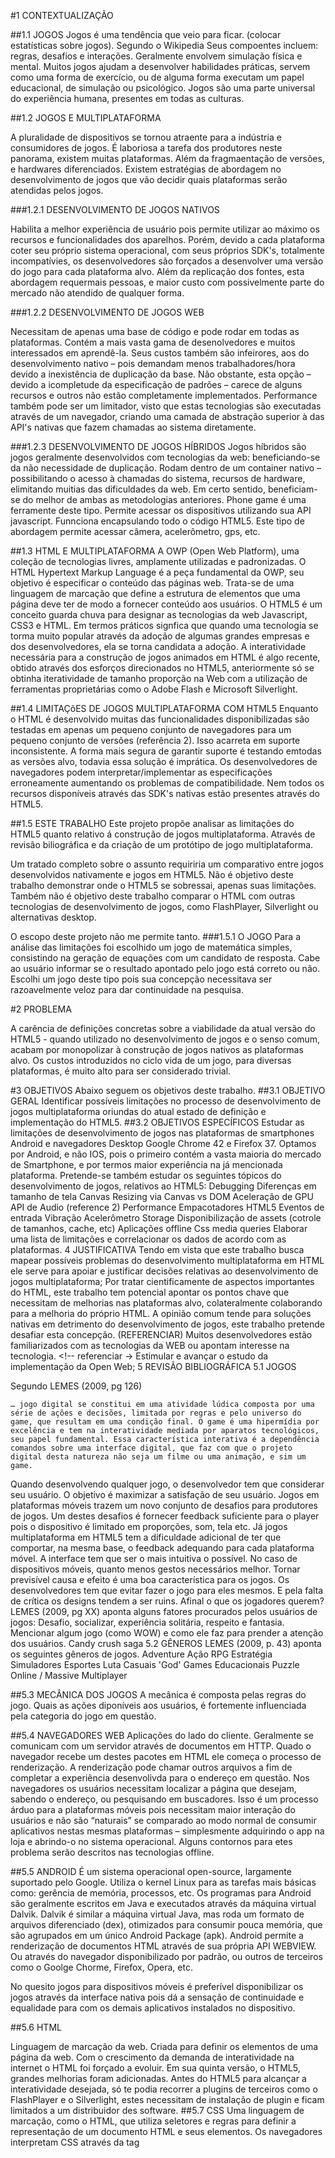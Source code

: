 #1  CONTEXTUALIZAÇÃO

##1.1  JOGOS
Jogos é uma tendência que veio para ficar. (colocar estatísticas sobre jogos).
Segundo o Wikipedia
Seus compoentes incluem: regras, desafios e interações. Geralmente envolvem simulação física e mental. Muitos jogos ajudam a desenvolver habilidades práticas, servem como uma forma de exercício, ou de alguma forma executam um papel educacional, de simulação ou psicológico. Jogos são uma parte universal do experiência humana, presentes em todas as culturas.


##1.2  JOGOS E MULTIPLATAFORMA

A pluralidade de dispositivos se tornou atraente para a indústria e consumidores de jogos.
É laboriosa a tarefa dos produtores neste panorama, existem muitas plataformas. Além da fragmaentação de versões, e hardwares diferenciados.
Existem estratégias de abordagem no desenvolvimento de jogos que vão decidir quais plataformas serão atendidas pelos jogos.

###1.2.1  DESENVOLVIMENTO DE JOGOS NATIVOS

Habilita a melhor experiência de usuário pois permite utilizar ao máximo os recursos e funcionalidades dos aparelhos. Porém, devido a cada plataforma coter seu próprio sistema operacional, com seus próprios SDK's, totalmente incompatívies, os desenvolvedores são forçados a desenvolver uma versão do jogo para cada plataforma alvo. Além da replicação dos fontes, esta abordagem requermais pessoas, e maior custo com possivelmente parte do mercado não atendido de qualquer forma.

###1.2.2  DESENVOLVIMENTO DE JOGOS WEB

Necessitam de apenas uma base de código e pode rodar em todas as plataformas.
Contém a mais vasta gama de desenolvedores e muitos interessados em aprendê-la. Seus custos também são infeirores, aos do desenvolvimento nativo – pois demandam menos trabalhadores/hora devido a inexistência de duplicação da base.
Não obstante, esta opção – devido a icompletude da especificação de padrões – carece de alguns recursos e outros não estão completamente implementados. Performance também pode ser um limitador, visto que estas tecnologias são executadas através de um navegador, criando uma camada de abstração superior à das API's nativas que fazem chamadas ao sistema diretamente.

###1.2.3  DESENVOLVIMENTO DE JOGOS HÍBRIDOS
Jogos híbridos são jogos geralmente desenvolvidos com tecnologias da web: beneficiando-se da não necessidade de duplicação. Rodam dentro de um container nativo – possibilitando o acesso à chamadas do sistema, recursos de hardware, elimitando muitias das  dificuldades da web.
Em certo sentido, beneficiam-se do melhor de ambas as metodologias anteriores.
Phone game é uma ferramente deste tipo. Permite acessar os dispositivos utilizando sua API javascript. Funnciona encapsulando todo o código HTML5. Este tipo de abordagem permite acessar câmera, acelerômetro, gps, etc.

##1.3  HTML E MULTIPLATAFORMA
A OWP (Open Web Platform), uma coleção de tecnologias livres, amplamente utilizadas e padronizadas.  O HTML Hypertext Markup Language é a peça fundamental da OWP, seu objetivo é especificar o conteúdo das páginas web. Trata-se de uma linguagem de marcação que define a estrutura de elementos que uma página deve ter de modo a fornecer conteúdo aos usuários. 
O HTML5 é um conceito guarda chuva para designar as tecnologias da web Javascript, CSS3 e HTML. Em termos práticos signfica que quando uma tecnologia se torma muito popular através da adoção de algumas grandes empresas e dos desenvolvedores, ela se torna candidata a adoção.
A interatividade necessária para a construção de jogos animados em HTML é algo recente, obtido através dos esforços direcionados no HTML5, anteriormente só se obtinha iteratividade de tamanho proporção na Web com a utilização de ferramentas proprietárias como o Adobe Flash e Microsoft Silverlight.

##1.4  LIMITAÇõES DE JOGOS MULTIPLATAFORMA COM HTML5
Enquanto o HTML é desenvolvido muitas das funcionalidades disponibilizadas são testadas em apenas um pequeno conjunto de navegadores para um pequeno conjunto de versões (referência 2). Isso acarreta em suporte inconsistente.  A forma mais segura de garantir suporte é testando emtodas as versões alvo, todavia essa solução é imprática.
Os desenvolvedores de navegadores podem interpretar/implementar as especificações erroneamente aumentando os problemas de compatibilidade.
Nem todos os recursos disponíveis através das SDK's nativas estão presentes através do HTML5.

##1.5  ESTE TRABALHO
Este projeto propõe analisar as limitações do HTML5 quanto relativo á construção de jogos multiplataforma. Através de revisão biliográfica e  da criação de um protótipo de jogo multiplataforma.

Um tratado completo sobre o assunto requiriria um comparativo entre jogos desenvolvidos nativamente e jogos em HTML5.
Não é objetivo deste trabalho demonstrar onde o HTML5 se sobressai, apenas suas limitações.
Também não é objetivo deste trabalho comparar o HTML com outras tecnologias de desenvolvimento de jogos, como FlashPlayer, Silverlight ou alternativas desktop.

O escopo deste projeto não me permite tanto.
###1.5.1  O JOGO
Para a análise das limitações foi escolhido um jogo de matemática simples, consistindo na geração de equações com um candidato de resposta. Cabe ao usuário informar se o resultado apontado pelo jogo está correto ou não. Escolhi um jogo deste tipo pois sua concepção necessitava ser razoavelmente veloz para dar continuidade na pesquisa.

#2  PROBLEMA

A carência de definições concretas sobre a viabilidade da atual versão do HTML5 - quando utilizado no desenvolvimento de jogos e o senso comum, acabam por monopolizar à construção de jogos nativos as plataformas alvo.
Os custos introduzidos no ciclo vida de um jogo, para diversas plataformas, é muito alto para ser considerado trivial.

#3  OBJETIVOS
Abaixo seguem os objetivos deste trabalho.
##3.1  OBJETIVO GERAL
Identificar possíveis limitações no processo de desenvolvimento de jogos multiplataforma oriundas do atual estado de definição e implementação do HTML5.
##3.2  OBJETIVOS ESPECÍFICOS
Estudar as limitações de desenvolvimento de jogos nas plataformas de smartphones Android e navegadores Desktop Google Chrome 42 e Firefox 37. Optamos por Android, e não IOS, pois o primeiro contém a vasta maioria do mercado de Smartphone, e por termos maior experiência na já mencionada plataforma.
    Pretende-se também estudar os seguintes tópicos do desenvolvimento de jogos, relativos ao HTML5:
    Debugging
    Diferenças em tamanho de tela
    Canvas
     Resizing via Canvas vs DOM
     Aceleração de GPU
     API de Audio (reference 2)
    Performance
    Empacotadores HTML5
    Eventos de entrada
    Vibração
    Acelerômetro
    Storage
    Disponibilização de assets (cotrole de tamanhos, cache, etc)
    Aplicações offline
    Css media queries
Elaborar uma lista de limitações e correlacionar os dados de acordo com as plataformas.
 4  JUSTIFICATIVA
Tendo em vista que este trabalho busca mapear possíveis problemas do desenvolvimento multiplataforma em HTML ele serve para apoiar e justificar decisões relativas ao desenvolvimento de jogos multiplataforma;
Por tratar cientificamente de aspectos importantes do HTML, este trabalho tem potencial apontar os pontos chave que necessitam de melhorias nas plataformas alvo, colateralmente colaborando para a melhoria do próprio HTML.
A opinião comum tende para soluções nativas em detrimento do desenvolvimento de jogos, este trabalho pretende desafiar esta concepção. (REFERENCIAR)
Muitos desenvolvedores estão familiarizados com as tecnologias da WEB ou apontam interesse na tecnologia. <!-- referenciar →
Estimular e avançar o estudo da implementação da  Open Web;
 5  REVISÃO BIBLIOGRÁFICA
 5.1  JOGOS

Segundo LEMES (2009, pg 126) 

    … jogo digital se constitui em uma atividade lúdica composta por uma série de ações e decisões, limitada por regras e pelo universo do game, que resultam em uma condição final. O game é uma hipermídia por excelência e tem na interatividade mediada por aparatos tecnológicos, seu papel fundamental. Essa característica interativa é a dependência comandos sobre uma interface digital, que faz com que o projeto digital desta natureza não seja um filme ou uma animação, e sim um game.

Quando desenvolvendo qualquer jogo, o desenvolvedor tem que considerar seu usuário. O objetivo é maximizar a satisfação de seu usuário.  Jogos em plataformas móveis trazem um novo conjunto de desafios para produtores de jogos. Um destes desafios é fornecer feedback suficiente para o player pois o dispositivo é limitado em proporções, som, tela etc. Já jogos multiplataforma em HTML5 tem a dificuldade adicional de ter que comportar, na mesma base, o feedback adequando para cada plataforma móvel.
A interface tem que ser o mais intuitiva o possível. No caso de dispositivos móveis, quanto menos gestos necessários melhor.
Tornar previsível causa e efeito é uma boa característica para os jogos.
Os desenvolvedores tem que evitar fazer o jogo para eles mesmos. E pela falta de crítica os designs tendem a ser ruins. Afinal o que os jogadores querem? LEMES (2009, pg XX) aponta alguns fatores procurados pelos usuários de jogos: Desafio, socializar, experiência solitária, respeito e fantasia.
Mencionar algum jogo (como WOW) e como ele faz para prender a atenção dos usuários.
Candy crush saga
 5.2  GÊNEROS
LEMES (2009, p. 43)  aponta os seguintes gêneros de jogos.
Adventure
Ação
RPG
Estratégia
Simuladores
Esportes
Luta
Casuais
'God' Games
Educacionais
Puzzle
Online / Massive Multiplayer

##5.3  MECÂNICA DOS JOGOS
A mecânica é composta pelas regras do jogo. Quais as ações diponíveis aos usuários, é fortemente influenciada pela categoria do jogo em questão.

##5.4  NAVEGADORES WEB
Aplicações do lado do cliente. Geralmente se comunicam com um servidor através de documentos em HTTP. Quado o navegador recebe um destes pacotes em HTML ele começa o processo de renderização. A renderização pode chamar outros arquivos a fim de completar a experiência desenvolivda para o endereço em questão.
Nos navegadores os usuários necessitam localizar a página que desejam, sabendo o endereço, ou pesquisando em buscadores. Isso é um processo árduo para a plataformas móveis pois necessitam maior interação do usuários e não são “naturais” se comparado ao modo normal de consumir aplicativos nestas mesmas plataformas – simplesmente adquirindo o app na loja e abrindo-o no sistema operacional. Alguns contornos para etes problema serão descritos nas tecnologias offline.

##5.5  ANDROID
É um sistema operacional open-source, largamente suportado pelo Google. Utiliza o kernel Linux para as tarefas mais básicas como: gerência de memória, processos, etc. Os programas para Android são geralmente escritos em Java e executados através da máquina virtual Dalvik.
Dalvik é similar a máquina virtual Java, mas roda um formato de arquivos diferenciado (dex), otimizados para consumir pouca memória, que são agrupados em um único Android Package (apk).
 Android permite a renderização de documentos HTML através de sua própria API WEBVIEW. Ou através do navegador disponibilizado por padrão, ou outros de terceiros como o Goolge Chorme, Firefox, Opera, etc.

No quesito jogos para dispositivos móveis é preferível disponibilizar os jogos através da interface nativa pois dá a sensação de continuidade e equalidade para com os demais aplicativos instalados no dispositivo.

##5.6  HTML

Linguagem de marcação da web. Criada para definir os elementos de uma página da web. Com o crescimento da demanda de interatividade na internet o HTML foi forçado a evoluir. Em sua quinta versão, o HTML5, grandes melhorias foram adicionadas. Antes do HTML5 para alcançar a interatividade desejada, só te podia recorrer a plugins de terceiros como o FlashPlayer e o Silverlight, estes necessitam de instalação de plugin e ficam limitados a um distribuidor des software.
##5.7  CSS
Uma linguagem de marcação, como o HTML,  que utiliza seletores e regras para definir a representação de um documento HTML e seus elementos.
Os navegadores interpretam CSS através da tag <style>.
Sua última versão, o CCS3, introduziu várias funcionalidades multiplataforma como media-queries que possibilitam regras para tamanhos de tela e Transformções 3D.ojjkk
Muitos navegadores também suportam aceleração de GPU (Graphis Process Unit) para elementos que tenham transformações 3d.
Flow de documento, ordem e posição em que os elementos tem que aparecer na página. Modelo de caixa o que encapsula o conteúdo em um elementos.

## 5.8  JAVASCRIPT
Todo o navegador atual contém um interpretador de javascript tornando-o portável.
Emacscript criado pela Netscape se tornou tão popular que foi abraçada pela W3C
Atualmente a linguagem de programação mais popular do mundo.
Javascript 6 trás conceitos de orientação à objetos.
Existem vários transpiladores para javacript que permitem a utilização de linguagens que evoluem mais rapidamente.
Na versão estável atual 5.1, é  uma linguagem que falha ao impressionar. Especialmente quando comparada com linguagens mais maduras como C++. O objetivo inicial do javascript nunca for para ser utilizada em projetos de grande escala.
Desenvolvedores superutilizam seus acerrtos.
Existem músitas ferramentas de desenvolvimento designadas para alivar as falhas do javascirpt como transpiladores.
Seu ciclo de desenvolvimento é demorado pois necessita da aprovação de muitas partes.
Tipicamente javascript é criado separadamente do html, através da tag <script>. Quando os navegadores encontram essa tag eles fazem a requisição para o servidor para intejetar o código no documento. Isso pode ser problemático para projetos que incluam vários scripts.

Javascript se tornou portável e isso é um componente chave no desenvolvimento de jogos.

##5.9  ALTERNATIVAS AO JAVASCRIPT
Abaixo segem algumas tecnologias que servem de alternativa ao Javascript.
###5.9.1  TYPESCRIPT
Conhecido como uma versão extendida do Javascript que compila para javascript normal. Isso significa que os desenvolvedores podem continuar escrevendo Javascript normalmente. Typescript oferece classes, interfaces e módulos. 
###5.9.2  DART
Goolge. DartVM é uma máquina virtual que está embebido no google-chrome. Significante melhorias em perfomance quando comparado ao Javascript. Existe o dart2js que compila código em dart para javascript.

##5.10  DOCUMENT OBJECT MODEL (DOM)
É uma plataforma e interface agnóstica a linguagem que permite os programas e scripts dinamicamente acessar e atualizar o conteúdo, estrutura e estilo de docuemntos. Pode ser novamente processado e o resultado aparecer na tela. O navegador cria um DOM quando ele processa os elementos e tags encontrados em um documento HTML.Gmail é uma aplicação de única página (single-page) que se baseia fortemente no DOM para gerar conteúdo dinâmico e interativo oferecido pelo DOM.

##5.11  CANVAS

A nova tag <canvas> define um layer gráfico em documentos HTML que pode ser desenhado através de Javascript.
Permite desenhar diagramas, gráficos e animações [7]. É baseado em bitmap.
O suporte ainda é escasso.
Muitas vezes lento. Algumas soluções tentam arrumar isso através da utilização de GPU.
Apache Cordovautliza o FastCanvas.

CocoonJS é uma aplicativo híbrido que preenche a fraca implementação de OPENGL nos dispositivos móveis possibilitando se desenvolver em WEBGL.
##5.12  WEBGL
Baseado no OpenGL
Web GL não foi utilizada no trabalho apesar de ser de grande relevância no processo de jogos pois ainda não está completamente especificada e a diciculdade e escopo do projeto aumentariam muito se tivessem de incluir um jogos 3D.
Versão da especificação atual?
##5.13  VIDEO
##5.14  AUDIO
Audio é um componente vital para oferecer grande satisfação aos usuários de jogos. Provê feedback e imerge o usuário. Efeitos de som e música podem servir como mecanismo. Jogadores tem baixa tolerância a volume, deve ser utilizado com cautela.
###5.14.1  TAG AUDIO
A tag <audio> define um som dentro de um docuemento html. Quando o o elemento é renderizado pelos navegadores, ele carrega o conteúdo que pode ser reproduzido pelo player de audio do navegador. Existem múitas discrepâncias entre os formados aceitaveis pelos navegadores. È um tanto limitada quanto comparada ao aúdio de múltiplos canais disponibilizados por SDKs nativas.
###5.14.2  API DE AUDIO
É uma interface de audio experimental para Javascript. Provê maior flexibilidade na manipulação de audio. Essa tecnologia é muito mais nova do que a tag audio.
FORMATOS DE ÁUDIO
##5.15  CAMERA
##5.16  ENTRADA DE COMANDOS
Na construção da grande maioria dos jogos é muitas vezes imprescindível alta flexibilidade na gestão de entrada de dados. Este fator muito se amplia na criação de jogos multiplataforma, seja através de teclado, tela sensível ou sensor de movimentos, o importante é oferecer a melhor experiência possível por plataforma. O HTML5 trata todos estes casos abstratamente na forma de eventos, os quais podem ser escutados através de listeners. Os eventos básicos são: keydown (tecla baixa), keyup (tecla solta) e keypress (tecla pressionada).

Para detectar suporte aos mais variados recursos do HTML5 no browser do cliente existem duas possibilidades. Pode-se implementar testes para cada funcionalidade utilizada abordando os detalhes de implementação de cada uma ou então fazer uso de alguma biblioteca especializada neste processo, o Modernizr é uma opção open-source deste tipo de biblioteca, este gera uma lista de booleanos sobre grande variedade dos recursos HTML5, dentre estes, geolocalização, canvas, áudio, vídeo e local storage.
##5.17  CACHE
Applicações offline.
Algumas tecnologias desta classe são:
##5.18  OFFLINE E ARMAZENAMENTO
###5.18.1  LOCAL STORAGe
Também conhecido como WebStorage na especificação do HTML5. Provê uma forma de armazenar os dados como chave-valor dentro do navegador. Os dados são persistido mesmo que o navegador seja fechado.
###5.18.2  WEB SQL
Simplesmente um banco de dados SQLite embebido no navegador. Permite tabelas relacionais. O tamanho padrão do banco de dados é 5Mbytes e pode ser extendido pelo usuário.

##5.19  RECURSOS NATIVOS ATUALMENTE INDISPONíVEIS PARA O HTML5
- Suporte à câmera;
- Suporte à calendário;
##5.20  DEBUG
###5.20.1  WEINRE
Debugger remoto depreciado.
 5.21  TECNOLOGIAS POLYFILL
Acarretando assim, que muitos browsers não implementam algumas funcionalidades, completa ou parcialmente especificadas, daí surge a necessidade dos polyfills (tecnologias de preenchimento de lacunas) para implementar estas camadas.

Uma das soluções mais promissoras polyfill é o PhoneGap ou Apache Cordova, esta ferramenta é open-source e possibilita utilizar de inúmeros recursos de hardware da grande maioria das produtoras de dispositivos móveis.
##5.22  FERRAMENTAS
###5.22.1  NODEJS
Permite rodar Javascript fora do browser. Utiliza um modelo dirigido à eventos sem bloqueio, tornando-o rápido e eficiente.
###5.22.2  SISTEMAS DE BUILDING
Aquivos javascript são requisitados do servidor assincronamente. Isso pode levar a tempos de requição pouco desejáveis. Uma saída seria escrever o código em apenas um arquivo mais isso leva a gerência de código bagunçada. A saída mais comum entre desenvolvedores é utiliza ruma ferramenta que junta todos os arquivos e disponibiliza apenas um para o usuário.
###5.22.3  GRUNT
Aplica as modificações separadamente em cada arquivo.
###5.22.4  GULP
Utiliza o conceito de streams para aplicar todas as modificações sobre um arquivo de uma vez só.
Minify, obfuscation
###5.22.5  SOURCE MAPS
Para encontrar os arquivos minificados a fim de ajudar o desenvolvedor a debugar a aplicação.
###5.22.6  MINIFY
Remover caracteres desnecessários do javascript como espaços vazios, diminuindo o tamanho dos nomes, fazendo o tempo de loading diminuir.
###5.22.7  GERENCIADORES DE PACOTES
###5.22.8  BOWER
Package manager para a web
###5.22.9  NPM
Package manager para o NODE
##5.23  DISPONIBILIZAÇÂO DA APLICAÇÂO
Links com manifestos

###5.23.1  INSTALAÇÃO
Este método é benéfico pois possibilita ao usuário a mesma experiência ao adquirir uma aplicação normal. Este tipo de aplicação é comummente referido como "híbrido".

####5.23.1.1  CROSSWALK
Crosswalk empacota os fontes juntamente com uma versão do Chromium, a versão open-source do Google-Chrome. Isso faz com que o software se comporte da mesma forma para todas as versões de dispositivos Android.
####5.23.1.2  PHONEGAP

###5.23.2  PHONEGAP CLOUD
Este serviço possibilita que se faça upload de um arquivo compactado contendo os fontes – ou apontando para um repositório no github – que no tempo desta pesquisa não estava funcionando; e se gere o APK para o android nativamente.
###5.24  O JOGO
Devido ao fato deste trabalho explorar as limitações dos jogos em HTML5, optei por evitar a utilização de plugins e ferramentas de terceiros que pudessem ocultar alguma limitação.
Escolhi a simplicidade para não precisar ficar muito tempo aprendendo as coisas em detrimento do refinamento da pesquisa.

A mecânica

O jogo consiste em simplesmente em uma tela que apresenta equações e um possível resultado. Cabe ao jogador decidir se o resultado está certo ou errado. O tempo é um fator levado em consideração, quão mais rápido o jogador acertar se a afirmação está correta ou não, mais pontos ele receberá.

Argumentos à favor da escolha do game:
Tem porfundidade, permite a adição de novos recursos no futuro;
É facilmente traduzível em tamanhos de telas difrentes e tipos de entrada de dados diferentes;


###5.24.1  IMPLEMENTAÇÃO
Não tenho grande experiência com o desenvolvimento de jogos nem com o desenvolvimento em HTML5. Também para não interferir na pesquisa busquei não me distanciar do que é considerado padrão em ferramentas e métodos.
Comecei escrevendo o aplicativo para o Navegador do desktop pois era o que estava mais acessível no momento. Mais tarde descobri que de fato é assim que de desnvolve.

##5.25  FEEDBACK
#6  TRABALHOS SIMILARES
(Referência 2) Faz uma revisão de aspectos do HTML5 através da construção de um jogo. O autor foca muito nos aspectos de criação de jogos e feedback do desenvolvimento. Troca de tecnologias e não especificamente nas limitações conforme o meu trabalho. Em outras palavras seu escopo é mais genérico e não tão preciso quanto este

#7  METODOLOGIA
    
O primeiro passo consiste em definir as plataformas alvo do trabalho; devem ser plataformas mercadologicamente relevantes ao desenvolvimento de jogos, que possibilitem a criação de aplicativos em HTML e que acentuem o antagonismo de características.
Segue-se com a construção de uma lista com os recursos relevantes aos jogos que, empiricamente, sofrem ou são comummente ligados à limitações multiplataforma. Segue-se uma pesquisa para aprofundar teoricamente cada um dos recursos, possivelmente elegendo novos.
Com um baseamento teórico substancial, o próximo passo é a criação do protótipo de um jogo multiplataforma que utilize recursos potencialmente limitados. Para ser considerado pronto, o protótipo deve ser testado, e estar funcional, com adaptações ou não, em cada uma das plataformas alvo definidas.
Com o protótipo concebido, o passo que segue é a enumeração, e descrição das limitações detectadas no processo de desenvolvimento e testes do jogo. Este detalhamento deve responder as seguintes perguntas:

Quais as limitações foram encontradas no jogo?
Em quais plataformas?
Sob quais circunstâncias?
As limitações puderam ser contornadas?
Algum efeito colateral das limitações no jogo?
Qual a categoria do problema: usabilidade, funcionalidade, manutibilidade, portabilidade ou performance? (segundo ISO)


#8  RESULTADOS
Abaixo constam as limitações encontradas durante a pesquisa e concepção do jogo
##8.1  LIMITAÇÕES
1.  VERSÕES
A grande maioria dos dispositivos atualmente no mercado utilizam obsoletas de seus softwares. Isso dificulta o desenvolvimento. Se a tecnologia de tradução para o browser utilizar o a classe Webview do Android - como o Apache cordova faz - as versões mais antigas podem ser penalizadas com problemas de performance ou falta de recursos.

2. OFFLINE

Refresh duplo para ver assets cacheados. Ver: http://buildnewgames.com/game-asset-management/

3. AUDIO
Api de som quebra quando executado diversas vezes.
Os navegadores variam na disponibilização de formatos aceitáveis
Somente um áudio pode ser tocado no Navegador do Android
Não é possível trocar o volume no IOS.  
Alguns navegadores favorecem formatos ogg (vorbis) e outros, como o Safari, favorecem o MP3.
3. VIDEO
Codecs
4. ASSETS

Trafegar muitos assets deixa o sistema lento.

 Contorno
Utilizando páginas de carregamento e/ou cache;

5. UI

É muito custoso desenvolver uma interfaces que pareçam nativas para cada dispositivo sem a utilização de plugins e ferramentas especializadas.
Em termos gerais, trabalhar com proporções é positivo. Não obstante há casos, como o dos botões de certo e errado que a proporções ficam exageradas, nesses casos a utilizada de max-width é uma solução conveniente.   

6. PERFORMANCE

ACELERAÇÂO DE GPU
7. Acelerômetro

8. IMPLEMENTAÇÃO INCONSISTENTE DE APIs

9.  TAMANHO DE TELA
Em alguns casos o tamanho das telas pode ser um fator limitante – como no caso de jogos de estratégia. Jogadores com telas menores podem sair em desvantagem.
9.  CAMERA


Falar sobre câmera.


Limitação
Desktop/Firefox
Desktop/Google Chrome
Smatphone/Android













#9  CONCLUSÕES
Não pude testar todos os métodos e ferramentas e versões à disposição, um trabalho completo demandaria esforços conjuntos de muitos indivíduos ou um período de tempo bem mais extenso. Se uma empresa deseja produzir jogos nativos elas precisarão de vários desenvolvedores. Eu sozinho fui capaz de produzir um jogo em tempo razoável trabalhando apenas com a plataforma web.

Por não utilizar frameworks e bibliotecas estou me distanciando dos casos da vida real.
Só poderemos considerar o HTML como uma jjkkespecificação pronta quando for possível fazer tudo o que se faz nativamente com os dispositivos através de uma API web padronizada.

##9.1  TRABALHOS FUTUROS
EMACSCRIPT 7


#10  CRONOGRAMA
O cronograma foi especificado de acordo com o detalhado na metodologia, suas datas estão especificadas de acordo com dias úteis disponíveis no calendário.
Etapa
Indicador físico
Previsão


Início
Término
1. Pesquisa explanatória sobre o estado da arte das tecnologias e conceitos.
Documento
12/08
30/08
2. Identificar as tecnologias que melhor satisfazem as necessidades do projeto.
Documento
01/09
02/09
3. Análise do jogo
Documento
02/09
17/09
4. Construção de protótipo
Documento, Software
17/09
10/10
5. Construção de versão final
Documento, Software
10/10
30/10
7. Exportação dos binários específicos de plataforma
Software
1/11
2/11
8. Disponibilização da aplicação online
- 
2/11
3/11
9. Levantamento das experiências obtidas como HTML5, e especificidades da implementação do controle de movimento e da interface de usuário.
Documento
4/11
7/11
10. Criação de comparativo de usuabilidade dentre as plataformas
Documento
7/11
15/11
11.  Análise dos resultados e conclusões
Documento
15/11
30/11
Escrita do TCC
Documento
12/08
05/12

#BIBLIOGRAFIA
LEMES, David Oliveira. Games independentes. Pontifícia Universidade Católica de São Paulo 2009.

Referência 3 é uma ótima fonte de explicação de como tecnologias relacionadas ao assunto funcionam.

Referência 2 é uma ótimo trabalho para pegar ideias sobre como escrever as coisas.

Referência 7 is  a good font from feature detection systems.

HTML5: A blessing or a curse
http://www.develop-online.net/tools-and-tech/html5-a-blessing-or-a-curse/0117393

5 common mistakes that html5 developers make
http://www.toptal.com/html5/top-5-mistakes-that-html5-developers-make

#GLOSSÁRIO
API - 

#ANEXOS

 10.1  CONVERSORES PARA HTML5
Além da possibilidade de escrever em HTML, pode-se optar pela alternativa de utilizar-se um conversor de linguagens.

 10.2  METODOLOGIA DE DESENVOLVIMENTO DE SOFTWARE PARA A CONSTRUÇÃO DE GAMES

Como o jogo é um software complexo demanda-se a utilização de metodologias de engenharia de software, dentre os processos de software mais conhecidos academicamente destacamos:

- OpenUP: este é bem detalhado e de característica iterativa e incremental. Gerando assim, um levantamento mais apurado dos riscos, requisitos e outros detalhes do sistema e a criação incremental do sistema, com requisitos maleáveis;
- Cascata: processo antigo, caracteriza-se por ser pouco maleável aos requisitos mapeados posteriormente ao processo de análise;
- Processo ágil - SCRUM: sua utilização é flexível e sendo um método ágil especifica pouca documentação, ou como dizem, somente a documentação necessária, este processo é bem conhecido e aceito na comunidade de desenvolvimento de software. Suas principais características são: divisão do processo de desenvolvimento através uma série de iterações chamadas sprints. Cada sprint consiste tipicamente em duas a quatro semanas. É bem aplicado a projetos que mudam constantemente e que demandam rápidas adaptações;
- Processo ágil – XP: tem muitas características similares ao SCRUM por este também ser um processo ágil. Dentre suas especifidades destaca-se: versões frequentes, pequenos ciclos de desenvolvimento que buscam aumentar a produtividade, introduzem checkpoints onde os clientes podem agregar novas funcionalidades;

 10.3  AMBIENTES PARA DESENVOLVIMENTO HTML5

Na pesquisa efetuada sobre estes frameworks full stack foram identificadas as seguintes tecnologias:
    - segundo (PRADO, 2012) o GWT é um framework essencialmente para o lado do cliente (client side) e dá suporte à comunicação com o servidor através de RPCs Remote Procedure Calls (ou procedimento de chamadas remotas). Ele não é um framework para aplicações clássicas da web, pois deixa a implementação da aplicação web parecida com implementações em desktop. Este é utilizado em muitos produtos de grande porte como o Google Adwords e Google Wallet. Outra característica interessante é que a plataforma opera sobre a licença Apache versão 2;
    - construct 2 -  é um editor na nuvem focado para usuários sem conhecimento prévio em programação orientado a comportamento;
    - PlayCanvas - é uma plataformas para a construção de jogos 3D na nuvem, desenvolvida com foco em performance. Permite a hospedagem, controle de versão e publicação dos aplicativos nela criados, possibilita também a importação de modelos 3D de softwares populares como: Maya, 3ds Max e Blender;
    - o ambiente HTML5 Development Environment (ambiente de desenvolvimento HTML5) da Intel, este fornece uma solução na nuvem, completa para o desenvolvimento em plataforma cruzada, com serviços de empacotamento, serviços para a criação e testes de aplicativos com montagem de interfaces drag and drop (Intex XDK) e bibliotecas para a construção de jogos utilizando aceleração de hardware, o que garante até duas vezes mais performance que aplicativos mobile baseados em Web tradicionais. Esta solução é free, open source e funciona  através de um plugin para o Google Chrome, ou seja, o desenvolvimento também é multiplataforma e devido ao fato de os binários ficarem hospedados na nuvem, possibilitou a  Intel criar compiladores para cada uma das plataformas disponibilizadas pelo PhoneGap, que é o framework polyfill utilizado na solução.

 10.4  HTTP

##FRAMEWORKS DE DESENVOLVIMENTO DE JOGOS EM HTML5;


 10.5  FRAMEWORKS PARA DESENVOLVIMENTO DE JOGOS HTML5
Com o intuito de simplificar o processo para os desenvolvedores, auxiliando-os a focarem-se apenas nas soluções que estão desenvolvendo, foram criados os frameworks para desenvolvimento de jogos. Não obstante, o intuito deste trabalho é desenvolver um jogo sem auxilio de frameworks pois estes muitas vezes escondem possíveis limitações, desenvolvendo *workaroundslog* próprios.
- enchant.js: dentre suas funcionalidades constam: orientação à objetos, orientado à eventos, contém um motor de animação, suporta WebGL e Canvas, etc;
- three.js: considerada leve, renderiza WebGL e Canvas, arquitetura procedural;
- quintus: bom para plataformas 2D
- limeJs: bom para 2d

 10.6  INTERFACE E ESCOLHAS DE DESIGN
Mobile first
